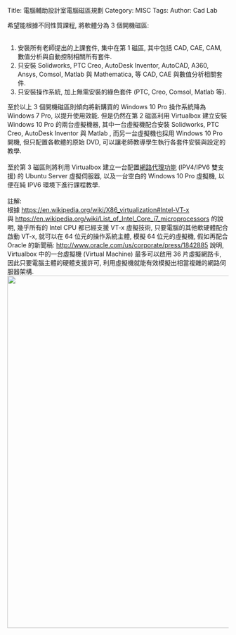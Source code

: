 Title: 電腦輔助設計室電腦磁區規劃
Category: MISC
Tags: 
Author: Cad Lab
<div>希望能根據不同性質課程, 將軟體分為 3 個開機磁區:</div>
 
<ol>
 	<li>安裝所有老師提出的上課套件, 集中在第 1 磁區, 其中包括 CAD, CAE, CAM, 數值分析與自動控制相關所有套件.</li>
 	<li>只安裝 Solidworks, PTC Creo, AutoDesk Inventor, AutoCAD, A360, Ansys, Comsol, Matlab 與 Mathematica, 等 CAD, CAE 與數值分析相關套件.</li>
 	<li>只安裝操作系統, 加上無需安裝的綠色套件 (PTC, Creo, Comsol, Matlab 等).</li>
</ol>
<div>

<!-- PELICAN_END_SUMMARY -->

</div>
<div>至於以上 3 個開機磁區則傾向將新購買的 Windows 10 Pro 操作系統降為 Windows 7 Pro, 以提升使用效能. 但是仍然在第 2 磁區利用 Virtualbox 建立安裝 Windows 10 Pro 的兩台虛擬機器, 其中一台虛擬機配合安裝 Solidworks, PTC Creo, AutoDesk Inventor 與 Matlab , 而另一台虛擬機也採用 Windows 10 Pro 開機, 但只配置各軟體的原始 DVD, 可以讓老師教導學生執行各套件安裝與設定的教學.</div>
 
<div>至於第 3 磁區則將利用 Virtualbox 建立一台配置<a href="http://www.squid-cache.org/">網路代理功能</a> (IPV4/IPV6 雙支援) 的 Ubuntu Server 虛擬伺服器, 以及一台空白的 Windows 10 Pro 虛擬機, 以便在純 IPV6 環境下進行課程教學.</div>
 
<div>註解:</div>
根據 <a href="https://en.wikipedia.org/wiki/X86_virtualization#Intel-VT-x">https://en.wikipedia.org/wiki/X86_virtualization#Intel-VT-x</a> 與 <a href="https://en.wikipedia.org/wiki/List_of_Intel_Core_i7_microprocessors">https://en.wikipedia.org/wiki/List_of_Intel_Core_i7_microprocessors</a> 的說明, 幾乎所有的 Intel CPU 都已經支援 VT-x 虛擬技術, 只要電腦的其他軟硬體配合啟動 VT-x, 就可以在 64 位元的操作系統主體, 模擬 64 位元的虛擬機, 假如再配合 Oracle 的新聞稿: <a href="http://www.oracle.com/us/corporate/press/1842885">http://www.oracle.com/us/corporate/press/1842885</a> 說明, Virtualbox 中的一台虛擬機 (Virtual Machine) 最多可以啟用 36 片虛擬網路卡, 因此只要電腦主體的硬體支援許可, 利用虛擬機就能有效模擬出相當複雜的網路伺服器架構.

<img src="http://cad-lab.github.io/cadlab_data/files/201606/virtualbox5_upto_36_NIC.png" width="800" />
